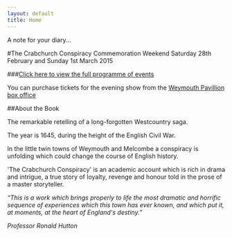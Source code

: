 ```yaml
---
layout: default
title: Home       
---
```


A note for your diary...

#The Crabchurch Conspiracy Commemoration Weekend
Saturday 28th February and Sunday 1st March 2015

###[Click here to view the full programme of events](http://issuu.com/dolmenbitesize/docs/crabchurch2015programme/1)

You can purchase tickets for the evening show from the [Weymouth Pavillion box office](http://www.weymouthpavilion.com/index.html)


##About the Book

The remarkable retelling of a long-forgotten Westcountry saga.

The year is 1645, during the height of the English Civil War.

In the little twin towns of Weymouth and Melcombe a conspiracy is unfolding which could change the course of English history.

'The Crabchurch Conspiracy' is an academic account which is rich in drama and intrigue, a true story of loyalty, revenge and honour told in the prose of a master storyteller.
 
_“This is a work which brings properly to life the most dramatic and horrific sequence of experiences which this town has ever known, and which put it, at  moments, at the heart of England's destiny.”_

_Professor Ronald Hutton_



